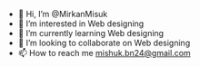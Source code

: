 - 👋 Hi, I’m @MirkanMisuk
- 👀 I’m interested in Web designing 
- 🌱 I’m currently learning Web designing 
- 💞️ I’m looking to collaborate on Web designing
- 📫 How to reach me mishuk.bn24@gmail.com

<!---
MirkanMisuk/MirkanMisuk is a ✨ special ✨ repository because its `README.md` (this file) appears on your GitHub profile.
You can click the Preview link to take a look at your changes.
--->
